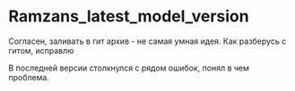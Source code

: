# Ramzans_latest_model_version
Согласен, заливать в гит архив - не самая умная идея. Как разберусь с гитом, исправлю

В последней версии столкнулся с рядом ошибок, понял в чем проблема.

